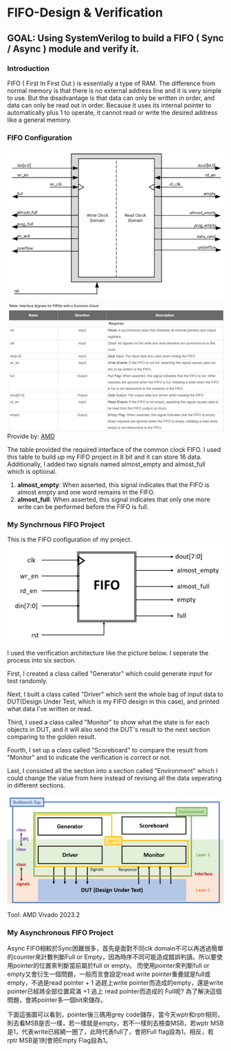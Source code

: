 # FIFO-Design & Verification
## GOAL: Using SystemVerilog to build a FIFO ( Sync / Async ) module and verify it.
### Introduction
FIFO ( First In First Out ) is essentially a type of RAM. The difference from normal memory is that there is no external address line and it is very simple to use. But the disadvantage is that data can only be written in order, and data can only be read out in order. Because it uses its internal pointer to automatically plus 1 to operate, it cannot read or write the desired address like a general memory.

### FIFO Configuration
![image](https://github.com/Pietra1226/FIFO-DV/blob/main/FIFO.png)

![image](https://github.com/Pietra1226/FIFO-DV/blob/main/FIFO%20Interface.png)
Provide by: [AMD](https://docs.amd.com/r/en-US/pg327-emb-fifo-gen/Native-FIFO-Interface-Signals)

The table provided the required interface of the common clock FIFO. I used this table to build up my FIFO project in 8 bit and it can store 16 data. Additionally, I added two signals named almost_empty and almost_full which is optional.

1. **almost_empty**: When asserted, this signal indicates that the FIFO is almost empty and one word remains in the FIFO.
2. **almost_full**: When asserted, this signal indicates that only one more write can be performed before the FIFO is full.

### My Synchrnous FIFO Project
This is the FIFO configuration of my project.
![image](https://github.com/Pietra1226/FIFO-DV/blob/main/My%20FIFO.png)

I used the verification architecture like the picture below. I seperate the process into six section.

First, I created a class called "Generator" which could generate input for test randomly.

Next, I built a class called "Driver" which sent the whole bag of input data to DUT(Design Under Test, which is my FIFO design in this case), and printed what data I've written or read.

Third, I used a class called "Monitor" to show what the state is for each objects in DUT, and it will also send the DUT's result to the next section comparing to the golden result.

Fourth, I set up a class called "Scoreboard" to compare the result from "Monitor" and to indicate the verification is correct or not.

Last, I consisted all the section into a section called "Environment" which I could change the value from here instead of revising all the data seperating in different sections.

![image](https://github.com/Pietra1226/FIFO-DV/blob/main/Verification%20Architecture.png)

Tool: AMD Vivado 2023.2

### My Asynchronous FIFO Project
Async FIFO相較於Sync困難很多，首先是面對不同clk domain不可以再透過簡單的counter來計數判斷Full or Empty，因為時序不同可能造成錯誤判讀。所以要使用pointer的位置來判斷當前屬於full or empty。
而使用pointer來判斷full or empty又會衍生一個問題，一般而言會設定read write pointer重疊就是full或empty，不過是read pointer + 1 追趕上write pointer而造成的empty，還是write pointer已經將全部位置寫滿 +1 追上 read pointer而造成的 Full呢?
為了解決這個問題，會將pointer多一個bit來儲存。

下面這張圖可以看到，pointer後三碼用grey code儲存，當今天wptr和rptr相同，則去看MSB是否一樣，若一樣就是empty，若不一樣則去檢查MSB，若wptr MSB是1，代表write已經繞一圈了，此時代表full了，會把Full flag設為1。相反，若rptr MSB是1則會把Empty Flag設為1。
